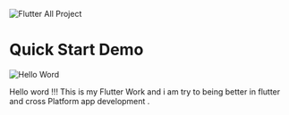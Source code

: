 
![Flutter All Project ](https://miro.medium.com/v2/resize:fit:900/1*ADxa8DAu2pT66Nv3roRsvA.gif)

# Quick Start Demo

![Hello Word ](https://steemitimages.com/DQmbaedeTrFuED61jDHAqmZRv2VeX3tWA6pyBi4zoR5T26o/helloworld.gif)

Hello word !!! This is my Flutter Work and i am try to being better in flutter and cross Platform app development .  
